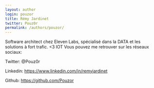 ```yaml
---
layout: author
login: pouzor
title: Rémy Jardinet
twitter: Pouz0r
permalink: /authors/pouzor/
---
```

Software architect chez Eleven Labs, spécialisé dans la DATA et les solutions à fort trafic. <3 IOT
Vous pouvez me retrouver sur les réseaux sociaux:

Twitter: @Pouz0r

Linkedin: https://www.linkedin.com/in/remyjardinet

Github: https://github.com/Pouzor
